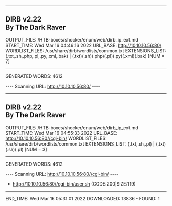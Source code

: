 
-----------------
DIRB v2.22    
By The Dark Raver
-----------------

OUTPUT_FILE: /HTB-boxes/shocker/enum/web/dirb_ip_ext.md
START_TIME: Wed Mar 16 04:46:16 2022
URL_BASE: http://10.10.10.56:80/
WORDLIST_FILES: /usr/share/dirb/wordlists/common.txt
EXTENSIONS_LIST: (.txt,.sh,.php,.pl,.py,.xml,.bak) | (.txt)(.sh)(.php)(.pl)(.py)(.xml)(.bak) [NUM = 7]

-----------------

GENERATED WORDS: 4612

---- Scanning URL: http://10.10.10.56:80/ ----

-----------------
DIRB v2.22    
By The Dark Raver
-----------------

OUTPUT_FILE: /HTB-boxes/shocker/enum/web/dirb_ip_ext.md
START_TIME: Wed Mar 16 04:55:33 2022
URL_BASE: http://10.10.10.56:80//cgi-bin/
WORDLIST_FILES: /usr/share/dirb/wordlists/common.txt
EXTENSIONS_LIST: (.txt,.sh,.pl) | (.txt)(.sh)(.pl) [NUM = 3]

-----------------

GENERATED WORDS: 4612

---- Scanning URL: http://10.10.10.56:80//cgi-bin/ ----
+ http://10.10.10.56:80//cgi-bin/user.sh (CODE:200|SIZE:119)

-----------------
END_TIME: Wed Mar 16 05:31:01 2022
DOWNLOADED: 13836 - FOUND: 1
